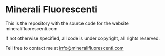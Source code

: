 Minerali Fluorescenti
=====================

This is the repository with the source code for the website mineralifluorescenti.com

If not otherwise specified, all code is under copyright, all rights reserved.

Fell free to contact me at info@mineralifluorescenti.com


